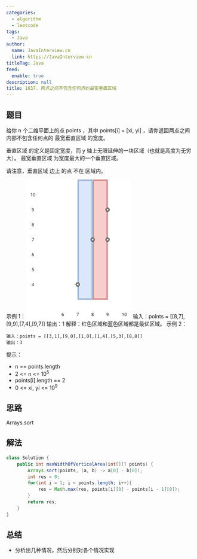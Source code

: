 ```yaml
---
categories: 
  - algorithm
  - leetcode
tags: 
  - Java
author: 
  name: JavaInterview.cn
  link: https://JavaInterview.cn
titleTag: Java
feed: 
  enable: true
description: null
title: 1637. 两点之间不包含任何点的最宽垂直区域
---
```


## 题目

给你 n 个二维平面上的点 points ，其中 points[i] = [xi, yi] ，请你返回两点之间内部不包含任何点的 最宽垂直区域 的宽度。

垂直区域 的定义是固定宽度，而 y 轴上无限延伸的一块区域（也就是高度为无穷大）。 最宽垂直区域 为宽度最大的一个垂直区域。

请注意，垂直区域 边上 的点 不在 区域内。



示例 1：
![points3.png](../../../media/pictures/leetcode/points3.png)
​
    输入：points = [[8,7],[9,9],[7,4],[9,7]]
    输出：1
    解释：红色区域和蓝色区域都是最优区域。
示例 2：

    输入：points = [[3,1],[9,0],[1,0],[1,4],[5,3],[8,8]]
    输出：3


提示：

* n == points.length
* 2 <= n <= 10<sup>5</sup>
* points[i].length == 2
* 0 <= xi, yi <= 10<sup>9</sup>

## 思路

Arrays.sort

## 解法
```java
class Solution {
    public int maxWidthOfVerticalArea(int[][] points) {
        Arrays.sort(points, (a, b) -> a[0] - b[0]);
        int res = 0;
        for(int i = 1; i < points.length; i++){
            res = Math.max(res, points[i][0] - points[i - 1][0]);
        }
        return res;
    }
}

```

## 总结

- 分析出几种情况，然后分别对各个情况实现 
